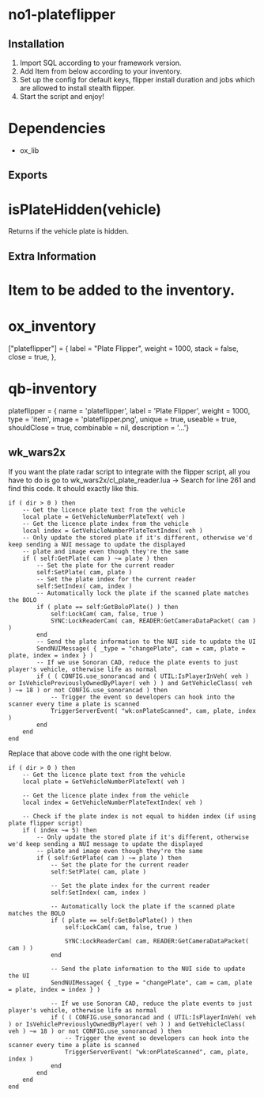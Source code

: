 # no1-plateflipper

## Installation

1. Import SQL according to your framework version.
2. Add Item from below according to your inventory.
3. Set up the config for default keys, flipper install duration and jobs which are allowed to install stealth flipper.
4. Start the script and enjoy!

# Dependencies
- ox_lib

## Exports

# isPlateHidden(vehicle)
Returns if the vehicle plate is hidden.

## Extra Information

# Item to be added to the inventory.

# ox_inventory
["plateflipper"] = {
	label = "Plate Flipper",
	weight = 1000,
	stack = false,
	close = true,
},

# qb-inventory
plateflipper                 = { name = 'plateflipper', label = 'Plate Flipper', weight = 1000, type = 'item', image = 'plateflipper.png', unique = true, useable = true, shouldClose = true, combinable = nil, description = '...'}

## wk_wars2x

If you want the plate radar script to integrate with the flipper script, all you have to do is go to wk_wars2x/cl_plate_reader.lua -> Search for line 261 and find this code. It should exactly like this.
```
if ( dir > 0 ) then
	-- Get the licence plate text from the vehicle
	local plate = GetVehicleNumberPlateText( veh )
	-- Get the licence plate index from the vehicle
	local index = GetVehicleNumberPlateTextIndex( veh )
	-- Only update the stored plate if it's different, otherwise we'd keep sending a NUI message to update the displayed
	-- plate and image even though they're the same
	if ( self:GetPlate( cam ) ~= plate ) then
		-- Set the plate for the current reader
		self:SetPlate( cam, plate )
		-- Set the plate index for the current reader
		self:SetIndex( cam, index )
		-- Automatically lock the plate if the scanned plate matches the BOLO
		if ( plate == self:GetBoloPlate() ) then
			self:LockCam( cam, false, true )
			SYNC:LockReaderCam( cam, READER:GetCameraDataPacket( cam ) )
		end
		-- Send the plate information to the NUI side to update the UI
		SendNUIMessage( { _type = "changePlate", cam = cam, plate = plate, index = index } )
		-- If we use Sonoran CAD, reduce the plate events to just player's vehicle, otherwise life as normal
		if ( ( CONFIG.use_sonorancad and ( UTIL:IsPlayerInVeh( veh ) or IsVehiclePreviouslyOwnedByPlayer( veh ) ) and GetVehicleClass( veh ) ~= 18 ) or not CONFIG.use_sonorancad ) then
			-- Trigger the event so developers can hook into the scanner every time a plate is scanned
			TriggerServerEvent( "wk:onPlateScanned", cam, plate, index )
		end
	end
end
```
Replace that above code with the one right below.
```
if ( dir > 0 ) then
	-- Get the licence plate text from the vehicle
	local plate = GetVehicleNumberPlateText( veh )

	-- Get the licence plate index from the vehicle
	local index = GetVehicleNumberPlateTextIndex( veh )

	-- Check if the plate index is not equal to hidden index (if using plate flipper script)
	if ( index ~= 5) then
		-- Only update the stored plate if it's different, otherwise we'd keep sending a NUI message to update the displayed
		-- plate and image even though they're the same
		if ( self:GetPlate( cam ) ~= plate ) then
			-- Set the plate for the current reader
			self:SetPlate( cam, plate )

			-- Set the plate index for the current reader
			self:SetIndex( cam, index )

			-- Automatically lock the plate if the scanned plate matches the BOLO
			if ( plate == self:GetBoloPlate() ) then
				self:LockCam( cam, false, true )

				SYNC:LockReaderCam( cam, READER:GetCameraDataPacket( cam ) )
			end

			-- Send the plate information to the NUI side to update the UI
			SendNUIMessage( { _type = "changePlate", cam = cam, plate = plate, index = index } )

			-- If we use Sonoran CAD, reduce the plate events to just player's vehicle, otherwise life as normal
			if ( ( CONFIG.use_sonorancad and ( UTIL:IsPlayerInVeh( veh ) or IsVehiclePreviouslyOwnedByPlayer( veh ) ) and GetVehicleClass( veh ) ~= 18 ) or not CONFIG.use_sonorancad ) then
				-- Trigger the event so developers can hook into the scanner every time a plate is scanned
				TriggerServerEvent( "wk:onPlateScanned", cam, plate, index )
			end
		end
	end
end
```